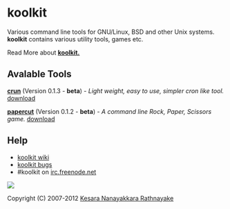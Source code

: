 # koolkit #
Various command line tools for GNU/Linux, BSD and other Unix systems. **koolkit** contains various utility tools, games etc.

Read More about **[koolkit.](koolkit.md)**

## Avalable Tools ##
**[crun](crun.md)** (Version 0.1.3 - **beta**) - _Light weight, easy to use, simpler cron like tool._ [download](http://koolkit.googlecode.com/files/crun-0.1.3.tar.gz)

**[papercut](papercut.md)** (Version 0.1.2 - **beta**) - _A command line Rock, Paper, Scissors game._ [download](http://koolkit.googlecode.com/files/papercut-0.1.2.tar.gz)

## Help ##
  * [koolkit wiki](http://code.google.com/p/koolkit/w/list)
  * [koolkit bugs](http://code.google.com/p/koolkit/issues/list)
  * #koolkit on [irc.freenode.net](http://freenode.net/)


[![](http://www.ohloh.net/projects/10529/widgets/project_partner_badge.gif)](http://www.ohloh.net/projects/10529)

Copyright (C) 2007-2012 [Kesara Nanayakkara Rathnayake](http://kesara.lk/)